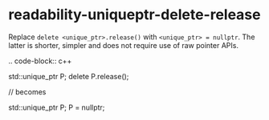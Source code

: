 readability-uniqueptr-delete-release
====================================

Replace `delete <unique_ptr>.release()` with `<unique_ptr> = nullptr`.
The latter is shorter, simpler and does not require use of raw pointer
APIs.

.. code-block:: c++

std::unique\_ptr<int> P; delete P.release();

// becomes

std::unique\_ptr<int> P; P = nullptr;
